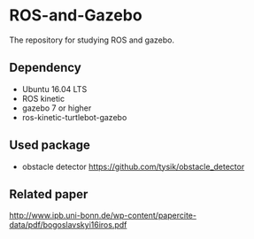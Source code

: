 # ROS-and-Gazebo
The repository for studying ROS and gazebo.
## Dependency
- Ubuntu 16.04 LTS
- ROS kinetic
- gazebo 7 or higher
- ros-kinetic-turtlebot-gazebo
## Used package
- obstacle detector
https://github.com/tysik/obstacle_detector
## Related paper
http://www.ipb.uni-bonn.de/wp-content/papercite-data/pdf/bogoslavskyi16iros.pdf
